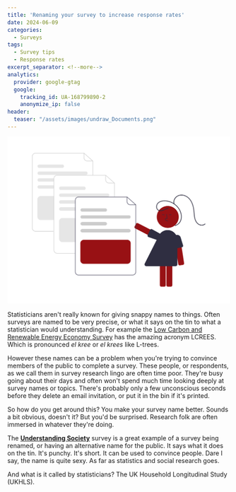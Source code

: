 ```yaml
---
title: 'Renaming your survey to increase response rates'
date: 2024-06-09
categories:
  - Surveys
tags:
  - Survey tips
  - Response rates
excerpt_separator: <!--more-->
analytics:
  provider: google-gtag
  google:
    tracking_id: UA-168799890-2
    anonymize_ip: false
header:
  teaser: "/assets/images/undraw_Documents.png"
---
```

![](/assets/images/undraw_Documents.png)

Statisticians aren't really known for giving snappy names to things. Often surveys are named to be very precise, or what it says on the tin to what a statistician would understanding. For example the [Low Carbon and Renewable Energy Economy Survey](https://www.ons.gov.uk/surveys/informationforbusinesses/businesssurveys/lowcarbonandrenewableenergyeconomysurvey) has the amazing acronym LCREES. Which is pronounced *el kree* or *el krees* like L-trees.

However these names can be a problem when you're trying to convince members of the public to complete a survey. These people, or respondents, as we call them in survey research lingo are often time poor. They're busy going about their days and often won't spend much time looking deeply at survey names or topics. There's probably only a few unconscious seconds before they delete an email  invitation, or put it in the bin if it's printed.

So how do you get around this? You make your survey name better. Sounds a bit obvious, doesn't it? But you'd be surprised. Research folk are often immersed in whatever they're doing. 

The [**Understanding Society**](https://www.understandingsociety.ac.uk/) survey is a great example of a survey being renamed, or having an alternative name for the public. It says what it does on the tin. It's punchy. It's short. It can be used to convince people. Dare I say, the name is quite sexy. As far as statistics and social research goes.

And what is it called by statisticians? The UK Household Longitudinal Study (UKHLS). 